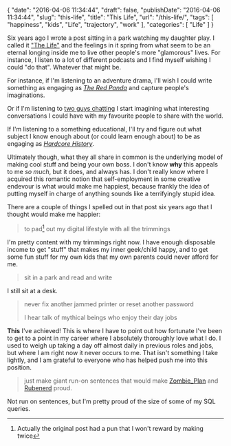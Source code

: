 {
    "date": "2016-04-06 11:34:44",
    "draft": false,
    "publishDate": "2016-04-06 11:34:44",
    "slug": "this-life",
    "title": "This Life",
    "url": "\/this-life\/",
    "tags": [
        "happiness",
        "kids",
        "Life",
        "trajectory",
        "work"
    ],
    "categories": [
        "Life"
    ]
}

Six years ago I wrote a post sitting in a park watching my daughter play. I called it ["The Life"](//the.geekorium.com.au/the-life/) and the feelings in it spring from what seem to be an eternal longing inside me to live other people's more "glamorous" lives. For instance, I listen to a lot of different podcasts and I find myself wishing I could "do that". Whatever that might be.

For instance, if I'm listening to an adventure drama, I'll wish I could write something as engaging as [*The Red Panda*](http://decoderringtheatre.com/shows/red-panda-adventures/) and capture people's imaginations.

Or if I'm listening to [two guys chatting](http://www.hellointernet.fm/) I start imagining what interesting conversations I could have with my favourite people to share with the world.

If I'm listening to a something educational, I'll try and figure out what subject I know enough about (or could learn enough about) to be as engaging as [*Hardcore History*](http://www.dancarlin.com/hardcore-history-series/).

Ultimately though, what they all share in common is the underlying model of making cool stuff and being your own boss. I don't know **why** this appeals to me *so much*, but it does, and always has. I don't really know where I acquired this romantic notion that self-employment in some creative endevour is what would make me happiest, because frankly the idea of putting myself in charge of anything sounds like a terrifyingly stupid idea.

There are a couple of things I spelled out in that post six years ago that I thought would make me happier:

> to pad[^padpun] out my digital lifestyle with all the trimmings

I'm pretty content with my trimmings right now. I have enough disposable
income to get "stuff" that makes my inner geek/child happy, and to get
some fun stuff for my own kids that my own parents could never afford
for me.

> sit in a park and read and write

I still sit at a desk.

> never fix another jammed printer or reset another password
>
> I hear talk of mythical beings who enjoy their day jobs

**This** I've achieved! This is where I have to point out how fortunate I've been to get to a point in my career where I absolutely thoroughly love what I do. I used to weigh up taking a day off almost daily in previous roles and jobs, but where I am right now it never occurs to me. That isn't something I take lightly, and I am grateful to everyone who has helped push me into this position.

> just make giant run-on sentences that would make [Zombie\_Plan](http://deepsighs.com/) and [Rubenerd](https://rubenerd.com/) proud.

Not run on sentences, but I'm pretty proud of the size of some of my SQL queries.

[^padpun]:Actually the original post had a pun that I won't reward by making twice